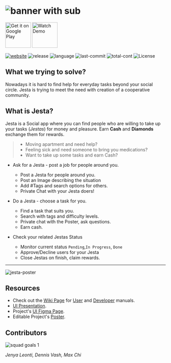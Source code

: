 # ![banner with sub](https://user-images.githubusercontent.com/27515937/51442872-13b40280-1cea-11e9-869e-05e8752e6888.png)

<a style="margin-bottom: 0;" href='https://play.google.com/store/apps/details?id=com.jesta'><img alt='Get it on Google Play' src='https://play.google.com/intl/en_us/badges/images/generic/en_badge_web_generic.png' height="80px"/></a> <a style="margin-bottom: 0;" href='https://i.imgur.com/UFADZQ7.gifv'><img alt='Watch Demo' src='https://user-images.githubusercontent.com/27515937/51496637-484abb80-1dc9-11e9-914c-421b42a30858.png' height="80px"/></a> 

[![website](https://img.shields.io/website-up-down-green-red/https/shields.io.svg?label=Website)](https://denvash.github.io/Jesta/) ![release](https://img.shields.io/github/release/denvash/Jesta.svg) ![language](https://img.shields.io/github/languages/top/denvash/Jesta.svg) ![last-commit](https://img.shields.io/github/last-commit/denvash/Jesta.svg) ![total-cont](https://img.shields.io/github/contributors/denvash/Jesta.svg) ![License](https://img.shields.io/github/license/denvash/Jesta.svg)


## What we trying to solve? 

Nowadays it is hard to find help for everyday tasks beyond your social circle.
Jesta is trying to meet the need with creation of a cooperative community.  

## What is Jesta?

Jesta is a Social app where you can find people who are willing to take up your tasks (*Jestas*) for money and pleasure.
Earn **Cash** and **Diamonds** exchange them for rewards.

> - Moving apartment and need help? 
> - Feeling sick and need someone to bring you medications?
> - Want to take up some tasks and earn Cash?

- Ask for a Jesta - post a job for people around you.
  - Post a Jesta for people around you.
  - Post an Image describing the situation
  - Add #Tags and search options for others.
  - Private Chat with your Jesta doers!

- Do a Jesta - choose a task for you.
  - Find a task that suits you.
  - Search with tags and difficulty levels.
  - Private chat with the Poster, ask questions.
  - Earn cash.

- Check your related Jestas Status
  - Monitor current status `Pending`,`In Progress`, `Done`
  - Approve/Decline users for your Jesta
  - Close Jestas on finish, claim rewards.

------------------

![jesta-poster](https://user-images.githubusercontent.com/27515937/51442984-9b4e4100-1ceb-11e9-95c1-3ec2ccc21862.png)

## Resources

- Check out the [Wiki Page](https://github.com/Technion236503/2019a-Jesta/wiki) for [User](https://github.com/denvash/Jesta/wiki/User-Manual) and [Developer](https://github.com/denvash/Jesta/wiki/Introduction) manuals.
- [UI Presentation](https://www.figma.com/proto/Hylopi77rMywtDUUuZHsLHh9/Jesta?node-id=55%3A458&scaling=scale-down&redirected=1).
- Project's [UI Figma Page](https://www.figma.com/file/Hylopi77rMywtDUUuZHsLHh9/Jesta?node-id=0%3A1).
- Editable Project's [Poster](https://docs.google.com/presentation/d/1aVluE97VLNI44Mfrrvv5WK2jLRCA1n6hQDu2AXtBjO4/edit?usp=sharing).

## Contributors

![squad goals 1](https://user-images.githubusercontent.com/27515937/51444518-3f8eb280-1d01-11e9-881f-89dd46cc24aa.png)

_Jenya Leonti, Dennis Vash, Max Chi_
